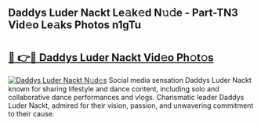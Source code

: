 ## Daddys Luder Nackt Le𝚊k𝚎d N𝚞𝚍e - Part-TN3 Vid𝚎o Le𝚊ks Photos n1gTu

# <h2><a href="http://fb0jaoq.evod.top/?m=Daddys+Luder+Nackt">🔗 👉🔴 Daddys Luder Nackt Vid𝚎o Ph𝚘t𝚘s</a></h2>

[![Daddys Luder Nackt N𝚞d𝚎s](https://i.imgur.com/8V9OHl7.gif)](http://fb0jaoq.evod.top/?m=Daddys+Luder+Nackt)
Social media sensation Daddys Luder Nackt known for sharing lifestyle and dance content, including solo and collaborative dance performances and vlogs. Charismatic leader Daddys Luder Nackt, admired for their vision, passion, and unwavering commitment to their cause. 
